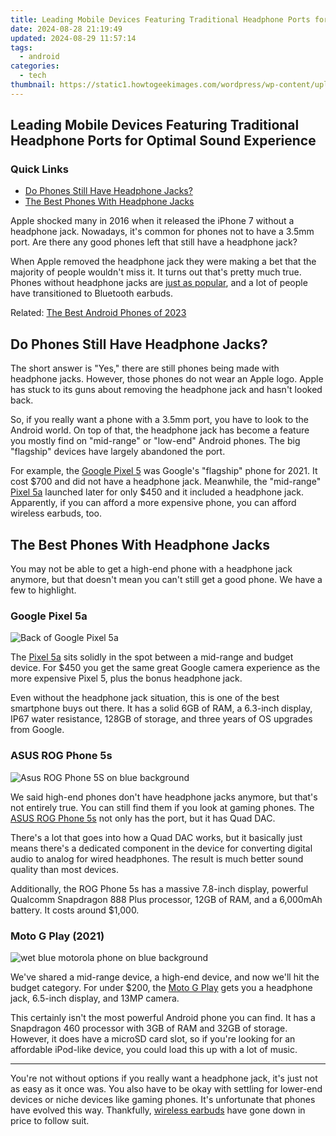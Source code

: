 ```yaml
---
title: Leading Mobile Devices Featuring Traditional Headphone Ports for Optimal Sound Experience
date: 2024-08-28 21:19:49
updated: 2024-08-29 11:57:14
tags:
  - android
categories:
  - tech
thumbnail: https://static1.howtogeekimages.com/wordpress/wp-content/uploads/2022/02/phone-with-headphones.jpg
---
```


## Leading Mobile Devices Featuring Traditional Headphone Ports for Optimal Sound Experience

### Quick Links

* [Do Phones Still Have Headphone Jacks?](https://hardware-updates.techidaily.com/ch340g-driver-update-and-install-guide-for-windows-10-users-free-downloads-available/)
* [The Best Phones With Headphone Jacks](https://some-skills.techidaily.com/2024-approved-the-ultimate-10-step-plan-thriving-in-social-media-management/)

 Apple shocked many in 2016 when it released the iPhone 7 without a headphone jack. Nowadays, it's common for phones not to have a 3.5mm port. Are there any good phones left that still have a headphone jack?

 When Apple removed the headphone jack they were making a bet that the majority of people wouldn't miss it. It turns out that's pretty much true. Phones without headphone jacks are [just as popular](https://twitter-videos.techidaily.com/hot-takes-highlight-twitters-trending-topics-for-2024/), and a lot of people have transitioned to Bluetooth earbuds.

Related: [The Best Android Phones of 2023](https://twitter-videos.techidaily.com/hot-takes-highlight-twitters-trending-topics-for-2024/) 

##  Do Phones Still Have Headphone Jacks?

 The short answer is "Yes," there are still phones being made with headphone jacks. However, those phones do not wear an Apple logo. Apple has stuck to its guns about removing the headphone jack and hasn't looked back.

 So, if you really want a phone with a 3.5mm port, you have to look to the Android world. On top of that, the headphone jack has become a feature you mostly find on "mid-range" or "low-end" Android phones. The big "flagship" devices have largely abandoned the port.

 For example, the [Google Pixel 5](https://www.reviewgeek.com/59751/pixel-5-review-the-nexus-returns/) was Google's "flagship" phone for 2021\. It cost $700 and did not have a headphone jack. Meanwhile, the "mid-range" [Pixel 5a](https://www.reviewgeek.com/95243/pixel-5a-review-the-best-a-series-phone-yet/) launched later for only $450 and it included a headphone jack. Apparently, if you can afford a more expensive phone, you can afford wireless earbuds, too.

##  The Best Phones With Headphone Jacks

 You may not be able to get a high-end phone with a headphone jack anymore, but that doesn't mean you can't still get a good phone. We have a few to highlight.

### **Google Pixel 5a** 

![Back of Google Pixel 5a](https://static1.howtogeekimages.com/wordpress/wp-content/uploads/2021/08/google-pixel-5a-fingerprint-sensor-650.jpg?trim=1,1&amp;bg-color=000&amp;pad=1,1) 

 The [Pixel 5a](https://store.google.com/product/pixel%5F5a%5F5g?hl=en-US) sits solidly in the spot between a mid-range and budget device. For $450 you get the same great Google camera experience as the more expensive Pixel 5, plus the bonus headphone jack.

 Even without the headphone jack situation, this is one of the best smartphone buys out there. It has a solid 6GB of RAM, a 6.3-inch display, IP67 water resistance, 128GB of storage, and three years of OS upgrades from Google.

### **ASUS ROG Phone 5s** 

![Asus ROG Phone 5S on blue background](https://static1.howtogeekimages.com/wordpress/wp-content/uploads/2021/07/asus-rog-phone.jpg?trim=1,1&amp;bg-color=000&amp;pad=1,1) 

 We said high-end phones don't have headphone jacks anymore, but that's not entirely true. You can still find them if you look at gaming phones. The [ASUS ROG Phone 5s](https://shop.asus.com/us/90ai0091-m002b0-rog-phone-5s.html) not only has the port, but it has Quad DAC.

 There's a lot that goes into how a Quad DAC works, but it basically just means there's a dedicated component in the device for converting digital audio to analog for wired headphones. The result is much better sound quality than most devices.

 Additionally, the ROG Phone 5s has a massive 7.8-inch display, powerful Qualcomm Snapdragon 888 Plus processor, 12GB of RAM, and a 6,000mAh battery. It costs around $1,000.

### **Moto G Play (2021)** 

![wet blue motorola phone on blue background](https://static1.howtogeekimages.com/wordpress/wp-content/uploads/2021/06/moto-g-play-water-repellant.png?trim=1,1&amp;bg-color=000&amp;pad=1,1) 

 We've shared a mid-range device, a high-end device, and now we'll hit the budget category. For under $200, the [Moto G Play](https://shop-links.co/link/?exclusive=1&publisher_slug=itechdaily19598&url=https%3A%2F%2Fwww.motorola.com%2Fus%2Fsmartphones-moto-g-play%2F) gets you a headphone jack, 6.5-inch display, and 13MP camera.

 This certainly isn't the most powerful Android phone you can find. It has a Snapdragon 460 processor with 3GB of RAM and 32GB of storage. However, it does have a microSD card slot, so if you're looking for an affordable iPod-like device, you could load this up with a lot of music.

---

 You're not without options if you really want a headphone jack, it's just not as easy as it once was. You also have to be okay with settling for lower-end devices or niche devices like gaming phones. It's unfortunate that phones have evolved this way. Thankfully, [wireless earbuds](https://ios-unlock.techidaily.com/locked-out-of-apple-iphone-xs-max-5-ways-to-get-into-a-locked-apple-iphone-xs-max-by-drfone-ios/) have gone down in price to follow suit.

<ins class="adsbygoogle"
     style="display:block"
     data-ad-format="autorelaxed"
     data-ad-client="ca-pub-7571918770474297"
     data-ad-slot="1223367746"></ins>



<ins class="adsbygoogle"
     style="display:block"
     data-ad-client="ca-pub-7571918770474297"
     data-ad-slot="8358498916"
     data-ad-format="auto"
     data-full-width-responsive="true"></ins>
